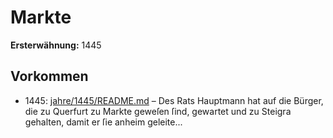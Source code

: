 # Markte

**Ersterwähnung:** 1445

## Vorkommen
- 1445: [jahre/1445/README.md](../jahre/1445/README.md) – Des Rats Hauptmann hat auf die Bürger, die zu
Querfurt zu Markte geweſen ſind, gewartet und zu Steigra
gehalten, damit er ſie anheim geleite...
